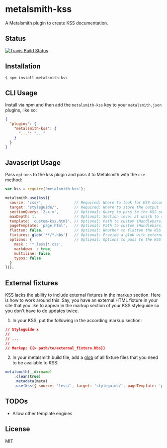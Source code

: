 
# metalsmith-kss

  A Metalsmith plugin to create KSS documentation.

## Status

  [![Travis Build Status](https://travis-ci.org/kwizzn/metalsmith-kss.svg?branch=master)](https://travis-ci.org/kwizzn/metalsmith-kss)

## Installation

    $ npm install metalsmith-kss

## CLI Usage

  Install via npm and then add the `metalsmith-kss` key to your `metalsmith.json` plugins, like so:

```json
{
  "plugins": {
    "metalsmith-kss": {
      "...": "..."
    }
  }
}
```

## Javascript Usage

  Pass `options` to the kss plugin and pass it to Metalsmith with the `use` method:

```js
var kss = require('metalsmith-kss');

metalsmith.use(kss({
  source: 'css/',              // Required: Where to look for KSS-documented CSS files
  target: 'styleguide/',       // Required: Where to store the output files.
  sectionQuery: '2.x.x',       // Optional: Query to pass to the KSS section() method. Default: none
  maxDepth: 1,                 // Optional: Section level at which to start adding content to the parent. Default: none
  template: 'custom-kss.html', // Optional: Path to custom (Handlebars) template. Default: './templates/kss.hbs'
  pageTemplate: 'page.html',   // Optional: Path to custom (Handlebars) page template. Default: none
  flatten: false,              // Optional: Whether to flatten the KSS section hierarchy. Default: false
  fixtures: glob('**/*.hbs')   // Optional: Provide a glob with external fixtures. Default: none
  options: {                   // Optional: Options to pass to the KSS traverse() method. Default: {}
    mask : '*.less|*.css',
    markdown  : true,
    multiline: false,
    typos: false
  }
}));
```

## External fixtures

  KSS lacks the ability to include external fixtures in the markup section. Here is how to work around this:
  Say, you have an external HTML fixture in your site that you like to appear in the markup section of your
  KSS styleguide so you don't have to do updates twice.

  1. In your KSS, put the following in the according markup section:

  ```css
  // Styleguide x
  //
  // ...
  //
  // Markup: {{> path/to/external_fixture.hbs}}
  ```

  2. In your metalsmith build file, add a [glob](https://www.npmjs.org/package/glob) of all fixture files
    that you need to be available to KSS:

  ```js
  metalsmith(__dirname)
      .clean(true)
      .metadata(meta)
      .use(kss({ source: 'less/', target: 'styleguide/', pageTemplate: 'page.html', fixtures: glob.sync('less/**/*.hbs') }))
  ```

## TODOs

  - Allow other template engines

## License

  MIT
